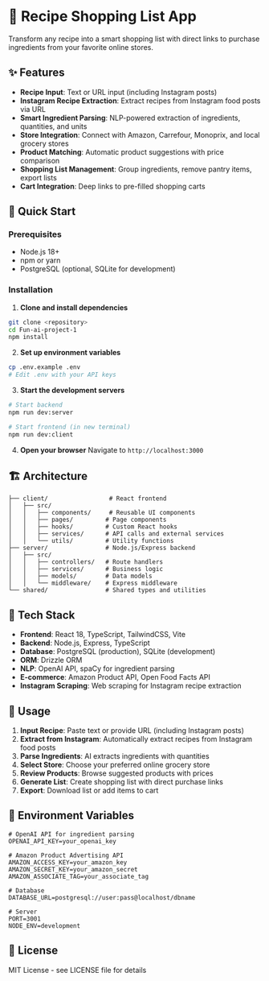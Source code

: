 # 🛒 Recipe Shopping List App

Transform any recipe into a smart shopping list with direct links to purchase ingredients from your favorite online stores.

## ✨ Features

- **Recipe Input**: Text or URL input (including Instagram posts)
- **Instagram Recipe Extraction**: Extract recipes from Instagram food posts via URL
- **Smart Ingredient Parsing**: NLP-powered extraction of ingredients, quantities, and units
- **Store Integration**: Connect with Amazon, Carrefour, Monoprix, and local grocery stores
- **Product Matching**: Automatic product suggestions with price comparison
- **Shopping List Management**: Group ingredients, remove pantry items, export lists
- **Cart Integration**: Deep links to pre-filled shopping carts

## 🚀 Quick Start

### Prerequisites
- Node.js 18+ 
- npm or yarn
- PostgreSQL (optional, SQLite for development)

### Installation

1. **Clone and install dependencies**
```bash
git clone <repository>
cd Fun-ai-project-1
npm install
```

2. **Set up environment variables**
```bash
cp .env.example .env
# Edit .env with your API keys
```

3. **Start the development servers**
```bash
# Start backend
npm run dev:server

# Start frontend (in new terminal)
npm run dev:client
```

4. **Open your browser**
Navigate to `http://localhost:3000`

## 🏗️ Architecture

```
├── client/                 # React frontend
│   ├── src/
│   │   ├── components/     # Reusable UI components
│   │   ├── pages/         # Page components
│   │   ├── hooks/         # Custom React hooks
│   │   ├── services/      # API calls and external services
│   │   └── utils/         # Utility functions
├── server/                # Node.js/Express backend
│   ├── src/
│   │   ├── controllers/   # Route handlers
│   │   ├── services/      # Business logic
│   │   ├── models/        # Data models
│   │   └── middleware/    # Express middleware
└── shared/                # Shared types and utilities
```

## 🔧 Tech Stack

- **Frontend**: React 18, TypeScript, TailwindCSS, Vite
- **Backend**: Node.js, Express, TypeScript
- **Database**: PostgreSQL (production), SQLite (development)
- **ORM**: Drizzle ORM
- **NLP**: OpenAI API, spaCy for ingredient parsing
- **E-commerce**: Amazon Product API, Open Food Facts API
- **Instagram Scraping**: Web scraping for Instagram recipe extraction

## 📱 Usage

1. **Input Recipe**: Paste text or provide URL (including Instagram posts)
2. **Extract from Instagram**: Automatically extract recipes from Instagram food posts
3. **Parse Ingredients**: AI extracts ingredients with quantities
4. **Select Store**: Choose your preferred online grocery store
5. **Review Products**: Browse suggested products with prices
6. **Generate List**: Create shopping list with direct purchase links
7. **Export**: Download list or add items to cart

## 🔐 Environment Variables

```env
# OpenAI API for ingredient parsing
OPENAI_API_KEY=your_openai_key

# Amazon Product Advertising API
AMAZON_ACCESS_KEY=your_amazon_key
AMAZON_SECRET_KEY=your_amazon_secret
AMAZON_ASSOCIATE_TAG=your_associate_tag

# Database
DATABASE_URL=postgresql://user:pass@localhost/dbname

# Server
PORT=3001
NODE_ENV=development
```

## 📄 License

MIT License - see LICENSE file for details
